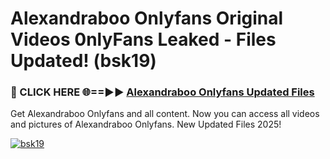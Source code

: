 # Alexandraboo Onlyfans Original Videos 0nlyFans Leaked - Files Updated! (bsk19)

<h3>🔴 CLICK HERE 🌐==►► <a href="https://tinyurl.com/ehrbuxhb" rel="nofollow">Alexandraboo Onlyfans Updated Files</a></h3>

Get Alexandraboo Onlyfans and all content. Now you can access all videos and pictures of Alexandraboo Onlyfans. New Updated Files 2025!

[![bsk19](https://i.imgur.com/lVYEuWS.gif)](https://tinyurl.com/ehrbuxhb)
